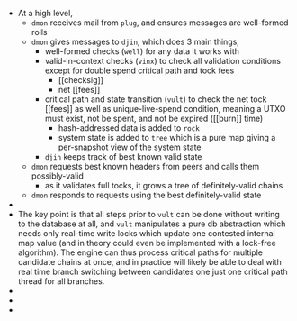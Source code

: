 - At a high level,
	- `dmon` receives mail from `plug`, and ensures messages are well-formed rolls
	- `dmon` gives messages to `djin`, which does 3 main things,
		- well-formed checks (`well`) for any data it works with
		- valid-in-context checks (`vinx`) to check all validation conditions except for double spend critical path and tock fees
			- [[checksig]]
			- net [[fees]]
		- critical path and state transition (`vult`) to check the net tock [[fees]] as well as unique-live-spend condition, meaning a UTXO must exist, not be spent, and not be expired ([[burn]] time)
			- hash-addressed data is added to `rock`
			- system state is added to `tree` which is a pure map giving a per-snapshot view of the system state
		- `djin` keeps track of best known valid state
	- `dmon` requests best known headers from peers and calls them possibly-valid
		- as it validates full tocks, it grows a tree of definitely-valid chains
	- `dmon` responds to requests using the best definitely-valid state
-
- The key point is that all steps prior to `vult` can be done without writing to the database at all, and `vult` manipulates a pure db abstraction which needs only real-time write locks which update one contested internal map value (and in theory could even be implemented with a lock-free algorithm). The engine can thus process critical paths for multiple candidate chains at once, and in practice will likely be able to deal with real time branch switching between candidates one just one critical path thread for all branches.
-
-
-
